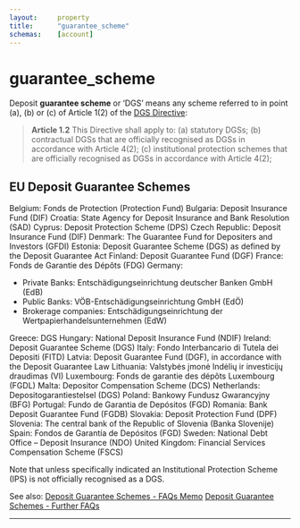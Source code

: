 ```yaml
---
layout:     property
title:      "guarantee_scheme"
schemas:    [account]
---
```


# guarantee_scheme
Deposit **guarantee scheme** or ‘DGS’ means any scheme referred to in point (a), (b) or (c) of Article 1(2) of the [DGS Directive][dgs]:

> **Article 1.2**
> This Directive shall apply to:
> (a) statutory DGSs;
> (b) contractual DGSs that are officially recognised as DGSs in accordance with Article 4(2);
> (c) institutional protection schemes that are officially recognised as DGSs in accordance with Article 4(2);

## EU Deposit Guarantee Schemes
Belgium: Fonds de Protection (Protection Fund)
Bulgaria: Deposit Insurance Fund (DIF)
Croatia: State Agency for Deposit Insurance and Bank Resolution (SAD)
Cyprus: Deposit Protection Scheme (DPS)
Czech Republic: Deposit Insurance Fund (DIF)
Denmark: The Guarantee Fund for Depositers and Investors (GFDI)
Estonia: Deposit Guarantee Scheme (DGS) as defined by the Deposit Guarantee Act
Finland: Deposit Guarantee Fund (DGF)
France: Fonds de Garantie des Dépôts (FDG)
Germany:
- Private Banks: Entschädigungseinrichtung deutscher Banken GmbH (EdB)
- Public Banks: VÖB-Entschädigungseinrichtung GmbH (EdÖ)
- Brokerage companies: Entschädigungseinrichtung der Wertpapierhandelsunternehmen (EdW)

Greece: DGS
Hungary: National Deposit Insurance Fund (NDIF)
Ireland: Deposit Guarantee Scheme (DGS)
Italy: Fondo Interbancario di Tutela dei Depositi (FITD)
Latvia: Deposit Guarantee Fund (DGF), in accordance with the Deposit Guarantee Law
Lithuania: 	Valstybės įmonė Indėlių ir investicijų draudimas (VI)
Luxembourg: Fonds de garantie des dépôts Luxembourg (FGDL)
Malta: Depositor Compensation Scheme (DCS)
Netherlands: Depositogarantiestelsel (DGS)
Poland: Bankowy Fundusz Gwarancyjny (BFG)
Portugal: Fundo de Garantia de Depósitos (FGD)
Romania: Bank Deposit Guarantee Fund (FGDB)
Slovakia: Deposit Protection Fund (DPF)
Slovenia:  The central bank of the Republic of Slovenia (Banka Slovenije)
Spain: Fondos de Garantía de Depósitos (FGD)
Sweden: National Debt Office – Deposit Insurance (NDO)
United Kingdom: Financial Services Compensation Scheme (FSCS)

Note that unless specifically indicated an Institutional Protection Scheme (IPS) is not officially recognised as a DGS.

See also:
[Deposit Guarantee Schemes - FAQs Memo][2]
[Deposit Guarantee Schemes - Further FAQs][3]

---
[dgs]: http://eur-lex.europa.eu/legal-content/EN/TXT/?uri=CELEX%3A32014L0049
[2]: http://europa.eu/rapid/press-release_MEMO-15-6153_en.htm
[3]: http://europa.eu/rapid/press-release_MEMO-15-6165_en.htm
